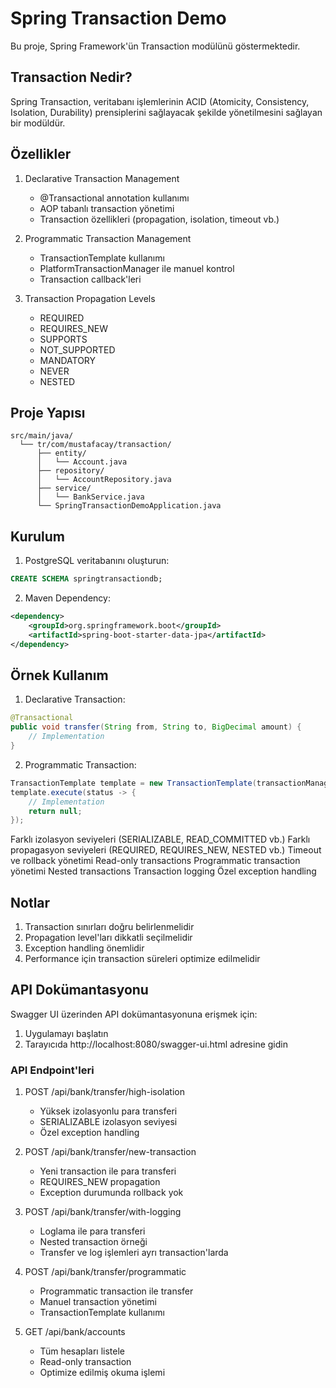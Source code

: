 # Spring Transaction Demo

Bu proje, Spring Framework'ün Transaction modülünü göstermektedir.

## Transaction Nedir?

Spring Transaction, veritabanı işlemlerinin ACID (Atomicity, Consistency, Isolation, Durability) prensiplerini sağlayacak şekilde yönetilmesini sağlayan bir modüldür.

## Özellikler

1. Declarative Transaction Management
   - @Transactional annotation kullanımı
   - AOP tabanlı transaction yönetimi
   - Transaction özellikleri (propagation, isolation, timeout vb.)

2. Programmatic Transaction Management
   - TransactionTemplate kullanımı
   - PlatformTransactionManager ile manuel kontrol
   - Transaction callback'leri

3. Transaction Propagation Levels
   - REQUIRED
   - REQUIRES_NEW
   - SUPPORTS
   - NOT_SUPPORTED
   - MANDATORY
   - NEVER
   - NESTED

## Proje Yapısı

```
src/main/java/
  └── tr/com/mustafacay/transaction/
      ├── entity/
      │   └── Account.java
      ├── repository/
      │   └── AccountRepository.java
      ├── service/
      │   └── BankService.java
      └── SpringTransactionDemoApplication.java
```

## Kurulum

1. PostgreSQL veritabanını oluşturun:
```sql
CREATE SCHEMA springtransactiondb;
```

2. Maven Dependency:
```xml
<dependency>
    <groupId>org.springframework.boot</groupId>
    <artifactId>spring-boot-starter-data-jpa</artifactId>
</dependency>
```

## Örnek Kullanım

1. Declarative Transaction:
```java
@Transactional
public void transfer(String from, String to, BigDecimal amount) {
    // Implementation
}
```

2. Programmatic Transaction:
```java
TransactionTemplate template = new TransactionTemplate(transactionManager);
template.execute(status -> {
    // Implementation
    return null;
});
```
Farklı izolasyon seviyeleri (SERIALIZABLE, READ_COMMITTED vb.)
Farklı propagasyon seviyeleri (REQUIRED, REQUIRES_NEW, NESTED vb.)
Timeout ve rollback yönetimi
Read-only transactions
Programmatic transaction yönetimi
Nested transactions
Transaction logging
Özel exception handling

## Notlar

1. Transaction sınırları doğru belirlenmelidir
2. Propagation level'ları dikkatli seçilmelidir
3. Exception handling önemlidir
4. Performance için transaction süreleri optimize edilmelidir 

## API Dokümantasyonu

Swagger UI üzerinden API dokümantasyonuna erişmek için:

1. Uygulamayı başlatın
2. Tarayıcıda http://localhost:8080/swagger-ui.html adresine gidin

### API Endpoint'leri

1. POST /api/bank/transfer/high-isolation
   - Yüksek izolasyonlu para transferi
   - SERIALIZABLE izolasyon seviyesi
   - Özel exception handling

2. POST /api/bank/transfer/new-transaction
   - Yeni transaction ile para transferi
   - REQUIRES_NEW propagation
   - Exception durumunda rollback yok

3. POST /api/bank/transfer/with-logging
   - Loglama ile para transferi
   - Nested transaction örneği
   - Transfer ve log işlemleri ayrı transaction'larda

4. POST /api/bank/transfer/programmatic
   - Programmatic transaction ile transfer
   - Manuel transaction yönetimi
   - TransactionTemplate kullanımı

5. GET /api/bank/accounts
   - Tüm hesapları listele
   - Read-only transaction
   - Optimize edilmiş okuma işlemi 